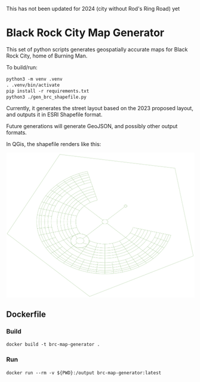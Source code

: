 <B1>This has not been updated for 2024 (city without Rod's Ring Road) yet</B1>

# Black Rock City Map Generator

This set of python scripts generates geospatially accurate maps for Black Rock City, home of Burning Man.

To build/run:
```
python3 -m venv .venv
. .venv/bin/activate
pip install -r requirements.txt
python3 ./gen_brc_shapefile.py
```

Currently, it generates the street layout based on the 2023 proposed layout, and outputs it in ESRI Shapefile format.

Future generations will generate GeoJSON, and possibly other output formats.

In QGis, the shapefile renders like this:

![BRC 2023](./BRC_2022_city_layout.png)

## Dockerfile

### Build

	docker build -t brc-map-generator .

### Run

	docker run --rm -v ${PWD}:/output brc-map-generator:latest
